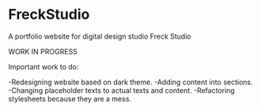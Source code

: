 # FreckStudio

A portfolio website for digital design studio Freck Studio

WORK IN PROGRESS

Important work to do:

-Redesigning website based on dark theme.
-Adding content into sections.
-Changing placeholder texts to actual texts and content.
-Refactoring stylesheets because they are a mess.
